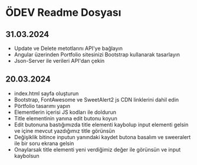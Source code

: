 # ÖDEV Readme Dosyası

## 31.03.2024
- Update ve Delete metotlarını API'ye bağlayın
- Angular üzerinden Portfolio sitesinizi Bootstrap kullanarak tasarlayın
- Json-Server ile verileri API'dan çekin

## 20.03.2024
- index.html sayfa oluşturun
- Bootstrap, FontAwesome ve SweetAlert2 js CDN linklerini dahil edin
- Pörtfolio tasarımı yapın
- Elementlerin içerisi JS kodları ile doldurun
- Title elementinin yanına edit butonu koyun
- Edit butonuna bastığımızda title elementi kaybolup input elementi gelsin ve içine mevcut yazdığımız title görünsün
- Değişiklik bitince inputun yanındaki kaydet butona basalım ve sweeralert ile bir soru ekrana gelsin
- Onaylarsak title elementi yeni verdiğimiz değer ile görünsün ve input kaybolsun